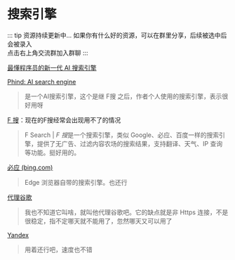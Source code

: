 # 搜索引擎

::: tip 资源持续更新中...
如果你有什么好的资源，可以在群里分享，后续被选中后会被录入 <br>
点击右上角交流群加入群聊
:::

[最懂程序员的新一代 AI 搜索引擎](https://devv.ai/zh)

[Phind: AI search engine](https://www.phind.com/)

> 是一个AI搜索引擎，这个是继 F搜 之后，作者个人使用的搜索引擎，表示很好用呀

[F 搜](https://fsoufsou.com/)：现在的F搜经常会出现用不了的情况

> F Search | *F 搜*是一个搜索引擎，类似 Google、必应、百度一样的搜索引擎，提供了无广告、过滤内容农场的搜索结果，支持翻译、天气、IP 查询等功能。挺好用的。

[必应 (bing.com)](https://cn.bing.com/)

> Edge 浏览器自带的搜索引擎。也还行

[代理谷歌](https://www.lmstfy.icu/Google/?q=55m+5bqm5LiA5LiL5L2g5bCx55+l6YGT)

> 我也不知道它叫啥，就叫他代理谷歌吧。它的缺点就是非 Https 连接，不是很稳定，指不定哪天就不能用了，忽然哪天又可以用了

[Yandex](https://yandex.eu/)

> 用着还行吧，速度也不错

